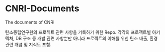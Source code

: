 # CNRI-Documents

The documents of CNRI

탄소중립연구원의 프로젝트 관련 사항을 기록하기 위한 Repo.
각각의 프로젝트별 아키텍쳐, DB 구조 등 개발 관련 사항뿐만 아니라 프로젝트의 이해를 위한 탄소 배출, 환경 관련 개념 및 지식도 포함.
